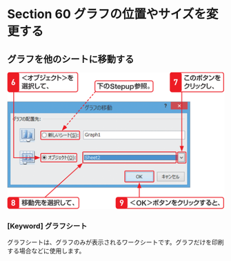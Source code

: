 # Section 60 グラフの位置やサイズを変更する

## グラフを他のシートに移動する

![](004.png)

### [Keyword] グラフシート

グラフシートは、グラフのみが表示されるワークシートです。グラフだけを印刷する場合などに使用します。
